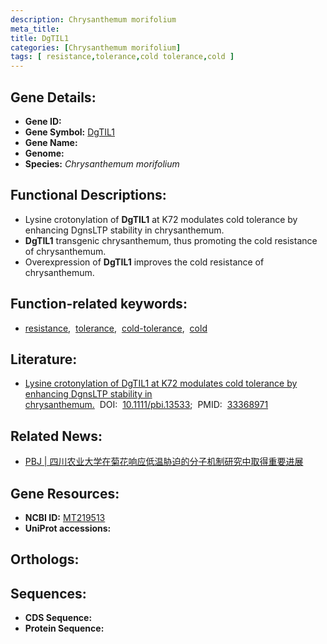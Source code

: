 ```yaml
---
description: Chrysanthemum morifolium
meta_title:
title: DgTIL1
categories: [Chrysanthemum morifolium]
tags: [ resistance,tolerance,cold tolerance,cold ]
---
```


## Gene Details:
- **Gene ID:**	[]()
- **Gene Symbol:** <u> DgTIL1 </u>
- **Gene Name:** 
- **Genome:** []()
- **Species:** *Chrysanthemum morifolium*

## Functional Descriptions:
   - Lysine crotonylation of **DgTIL1** at K72 modulates cold tolerance by enhancing DgnsLTP stability in chrysanthemum.
   - **DgTIL1** transgenic chrysanthemum, thus promoting the cold resistance of chrysanthemum.
   - Overexpression of **DgTIL1** improves the cold resistance of chrysanthemum.

## Function-related keywords:
   - [resistance](/tags/resistance/),&nbsp;&nbsp;[tolerance](/tags/tolerance/),&nbsp;&nbsp;[cold-tolerance](/tags/cold-tolerance/),&nbsp;&nbsp;[cold](/tags/cold/)

## Literature:
   - [Lysine crotonylation of DgTIL1 at K72 modulates cold tolerance by enhancing DgnsLTP stability in chrysanthemum.]( https://onlinelibrary.wiley.com/doi/10.1111/pbi.13533)&nbsp;&nbsp;DOI:&nbsp;&nbsp;[10.1111/pbi.13533](https://onlinelibrary.wiley.com/doi/10.1111/pbi.13533);&nbsp;&nbsp;PMID:&nbsp;&nbsp;[33368971](https://pubmed.ncbi.nlm.nih.gov/33368971/)

## Related News:
   - [PBJ | 四川农业大学在菊花响应低温胁迫的分子机制研究中取得重要进展](https://mp.weixin.qq.com/s?__biz=MzIyOTY2NDYyNQ==&mid=2247506297&idx=3&sn=ca236e5ffaa75fa43a8366af6cf24d5e&chksm=e8bdab67dfca227104acfb2089ca1dc187bcbf9025d144e7b25765014fb3625712e91927aeb3&scene=27#wechat_redirect)

## Gene Resources:
- **NCBI ID:**  [MT219513](https://www.ncbi.nlm.nih.gov/gene/?term=MT219513)
- **UniProt accessions:** [](https://www.uniprot.org/uniprotkb//entry)

## Orthologs:

## Sequences:
- **CDS Sequence:**
- **Protein Sequence:**
